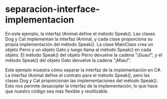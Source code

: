 # separacion-interface-implementacion

En este ejemplo, la interfaz IAnimal define el método Speak(). Las clases Dog y Cat implementan la interfaz IAnimal, y cada clase proporciona su propia implementación del método Speak(). La clase MainClass crea un objeto Perro y un objeto Gato y luego llama al método Speak() en cada objeto. El método Speak() del objeto Perro devuelve la cadena "¡Guau!", y el método Speak() del objeto Gato devuelve la cadena "¡Miau!".

Este ejemplo muestra cómo separar la interfaz de la implementación en C#. La interfaz IAnimal define el contrato para el método Speak(), pero las clases Dog y Cat proporcionan las implementaciones del método Speak(). Esto nos permite desacoplar la interfaz de la implementación, lo que hace que nuestro código sea más flexible y reutilizable.